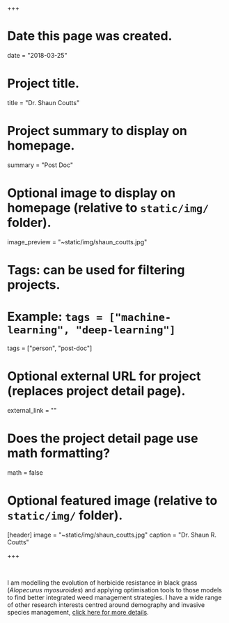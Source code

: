 +++
# Date this page was created.
date = "2018-03-25"

# Project title.
title = "Dr. Shaun Coutts"

# Project summary to display on homepage.
summary = "Post Doc"

# Optional image to display on homepage (relative to `static/img/` folder).
image_preview = "~static/img/shaun_coutts.jpg"

# Tags: can be used for filtering projects.
# Example: `tags = ["machine-learning", "deep-learning"]`
tags = ["person", "post-doc"]

# Optional external URL for project (replaces project detail page).
external_link = ""

# Does the project detail page use math formatting?
math = false

# Optional featured image (relative to `static/img/` folder).
[header]
image = "~static/img/shaun_coutts.jpg"
caption = "Dr. Shaun R. Coutts"

+++

<br>

I am modelling the evolution of herbicide resistance in black grass (*Alopecurus myosuroides*) and applying optimisation tools to those models to find better integrated weed management strategies. I have a wide range of other research interests centred around demography and invasive species management, [click here for more details](http://shauncouttsecology.com/).
